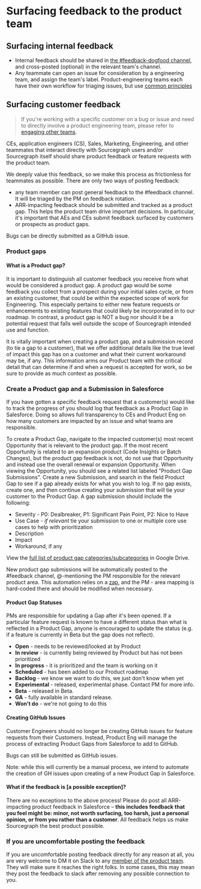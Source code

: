 # Surfacing feedback to the product team

## Surfacing internal feedback

- Internal feedback should be shared in [the #feedback-dogfood channel](../../team-culture/feedback-dogfood.md), and cross-posted (optional) in the relevant team's channel.
- Any teammate can open an issue for consideration by a engineering team, and assign the team's label. Product-engineering teams each have their own workflow for triaging issues, but use [common principles](../../process/working-with-issues.md)

## Surfacing customer feedback

> If you're working with a specific customer on a bug or issue and need to directly involve a product engineering team, please refer to [engaging other teams](../../../ce-support/support/process/engaging-other-teams.md).

CEs, application engineers (CS), Sales, Marketing, Engineering, and other teammates that interact directly with Sourcegraph users and/or Sourcegraph itself should share product feedback or feature requests with the product team.

We deeply value this feedback, so we make this process as frictionless for teammates as possible. There are only two ways of posting feedback:

- any team member can post general feedback to the #feedback channel. It will be triaged by the PM on feedback rotation.
- ARR-impacting feedback should be submitted and tracked as a product gap. This helps the product team drive important decisions. In particular, it's important that AEs and CEs submit feedback surfaced by customers or prospects as product gaps.

Bugs can be directly submitted as a GitHub issue.

### Product gaps

#### What is a Product gap?

It is important to distinguish all customer feedback you receive from what would be considered a product gap. A product gap would be some feedback you collect from a prospect during your initial sales cycle, or from an existing customer, that could be within the expected scope of work for Engineering. This especially pertains to either new feature requests or enhancements to existing features that could likely be incorporated in to our roadmap. In contrast, a product gap is NOT a bug nor should it be a potential request that falls well outside the scope of Sourcegraph intended use and function.

It is vitally important when creating a product gap, and a submission record (to tie a gap to a customer), that we offer additional details like the true level of impact this gap has on a customer and what their current workaround may be, if any. This information arms our Product team with the critical detail that can determine if and when a request is accepted for work, so be sure to provide as much context as possible.

### Create a Product gap and a Submission in Salesforce

If you have gotten a specific feedback request that a customer(s) would like to track the progress of you should log that feedback as a Product Gap in Salesforce. Doing so allows full transparency to CEs and Product Eng on how many customers are impacted by an issue and what teams are responsible.

To create a Product Gap, navigate to the impacted customer(s) most recent Opportunity that is relevant to the product gap. If the most recent Opportunity is related to an expansion product (Code Insights or Batch Changes), but the product gap feedback is not, do not use that Opportunity and instead use the overall renewal or expansion Opportunity. When viewing the Opportunity, you should see a related list labeled "Product Gap Submissions". Create a new Submission, and search in the field Product Gap to see if a gap already exists for what you wish to log. If no gap exists, create one, and then continue creating your submission that will tie your customer to the Product Gap. A gap submission should include the following:

- Severity - P0: Dealbreaker, P1: Significant Pain Point, P2: Nice to Have
- Use Case - _if relevant_ tie your submission to one or multiple core use cases to help with prioritization
- Description
- Impact
- Workaround, if any

View the [full list of product gap categories/subcategories](https://docs.google.com/spreadsheets/d/1lgfIJUGkGW0Cp6yJmOqpR-WcUaWj8LbEAg4jt6EH4oY/edit?usp=sharing) in Google Drive.

New product gap submissions will be automatically posted to the #feedback channel, @-mentioning the PM responsible for the relevant product area. This automation relies on a [zap](https://zapier.com/app/editor/145738791), and the PM - area mapping is hard-coded there and should be modified when necessary.

#### Product Gap Statuses

PMs are responsible for updating a Gap after it's been opened. If a particular feature request is known to have a different status than what is reflected in a Product Gap, anyone is encouraged to update the status (e.g. if a feature is currently in Beta but the gap does not reflect).

- **Open** - needs to be reviewed/looked at by Product
- **In review** - is currently being reviewed by Product but has not been prioritized
- **In progress** - it is prioritized and the team is working on it
- **Scheduled** - has been added to our Product roadmap
- **Backlog** - we know we want to do this, we just don't know when yet
- **Experimental** - released, experimental phase. Contact PM for more info.
- **Beta** - released in Beta.
- **GA** - fully available in standard release.
- **Won't do** - we're not going to do this

#### Creating GitHub Issues

Customer Engineers should no longer be creating GitHub issues for feature requests from their Customers. Instead, Product Eng will manage the process of extracting Product Gaps from Salesforce to add to GitHub.

Bugs can still be submitted as GitHub issues.

Note: while this will currently be a manual process, we intend to automate the creation of GH issues upon creating of a new Product Gap in Salesforce.

#### What if the feedback is [a possible exception]?

There are no exceptions to the above process! Please do post all ARR-impacting product feedback in Salesforce – **this includes feedback that you feel might be: minor, not worth surfacing, too harsh, just a personal opinion, or from you rather than a customer**. All feedback helps us make Sourcegraph the best product possible.

### If you are uncomfortable posting the feedback

If you are uncomfortable posting feedback directly for any reason at all, you are very welcome to DM it on Slack to any [member of the product team](index.md#members). They will make sure it reaches the right folks. In some cases, this may mean they post the feedback to slack after removing any possible connection to you.
